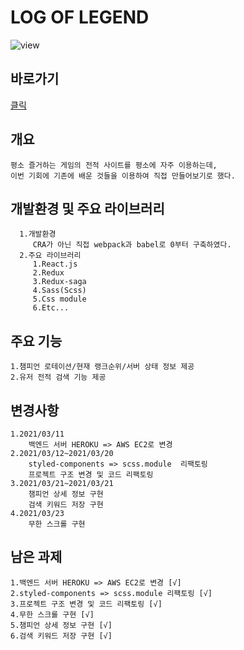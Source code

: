 # LOG OF LEGEND
   ![view](https://user-images.githubusercontent.com/57241273/111068881-e4862e00-850d-11eb-9dc1-b820ce9117b4.PNG)
## 바로가기
   [클릭](https://foreverchoi0706.github.io/log_of_legend/)

## 개요
    평소 즐거하는 게임의 전적 사이트를 평소에 자주 이용하는데,
    이번 기회에 기존에 배운 것들을 이용하여 직접 만들어보기로 했다.
    
## 개발환경 및 주요 라이브러리
      1.개발환경
         CRA가 아닌 직접 webpack과 babel로 0부터 구축하였다.
      2.주요 라이브러리
         1.React.js
         2.Redux
         3.Redux-saga
         4.Sass(Scss)
         5.Css module
         6.Etc...
   
## 주요 기능
    1.챔피언 로테이션/현재 랭크순위/서버 상태 정보 제공
    2.유저 전적 검색 기능 제공

## 변경사항
    1.2021/03/11
        백엔드 서버 HEROKU => AWS EC2로 변경
    2.2021/03/12~2021/03/20
        styled-components => scss.module  리팩토링
        프로젝트 구조 변경 및 코드 리팩토링
    3.2021/03/21~2021/03/21
        챔피언 상세 정보 구현
        검색 키워드 저장 구현
    4.2021/03/23
        무한 스크롤 구현    

## 남은 과제
    1.백엔드 서버 HEROKU => AWS EC2로 변경 [√]
    2.styled-components => scss.module 리팩토링 [√]
    3.프로젝트 구조 변경 및 코드 리팩토링 [√]
    4.무한 스크롤 구현 [√]  
    5.챔피언 상세 정보 구현 [√]
    6.검색 키워드 저장 구현 [√]
